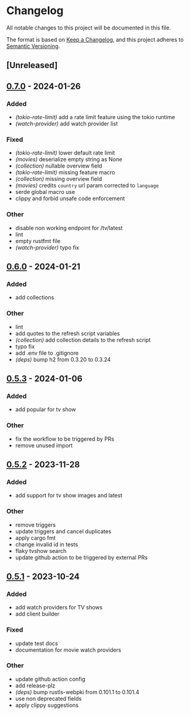 # Changelog
All notable changes to this project will be documented in this file.

The format is based on [Keep a Changelog](https://keepachangelog.com/en/1.0.0/),
and this project adheres to [Semantic Versioning](https://semver.org/spec/v2.0.0.html).

## [Unreleased]

## [0.7.0](https://github.com/jdrouet/tmdb-api/compare/v0.6.0...v0.7.0) - 2024-01-26

### Added
- *(tokio-rate-limit)* add a rate limit feature using the tokio runtime
- *(watch-provider)* add watch provider list

### Fixed
- *(tokio-rate-limit)* lower default rate limit
- *(movies)* deserialize empty string as None
- *(collection)* nullable overview field
- *(tokio-rate-limit)* missing feature macro
- *(collection)* missing overview field
- *(movies)* credits `country` url param corrected to `language`
- serde global macro use
- clippy and forbid unsafe code enforcement

### Other
- disable non working endpoint for /tv/latest
- lint
- empty rustfmt file
- *(watch-provider)* typo fix

## [0.6.0](https://github.com/jdrouet/tmdb-api/compare/v0.5.3...v0.6.0) - 2024-01-21

### Added
- add collections

### Other
- lint
- add quotes to the refresh script variables
- *(collection)* add collection details to the refresh script
- typo fix
- add .env file to .gitignore
- *(deps)* bump h2 from 0.3.20 to 0.3.24

## [0.5.3](https://github.com/jdrouet/tmdb-api/compare/v0.5.2...v0.5.3) - 2024-01-06

### Added
- add popular for tv show

### Other
- fix the workflow to be triggered by PRs
- remove unused import

## [0.5.2](https://github.com/jdrouet/tmdb-api/compare/v0.5.1...v0.5.2) - 2023-11-28

### Added
- add support for tv show images and latest

### Other
- remove triggers
- update triggers and cancel duplicates
- apply cargo fmt
- change invalid id in tests
- flaky tvshow search
- update github action to be triggered by external PRs

## [0.5.1](https://github.com/jdrouet/tmdb-api/compare/v0.5.0...v0.5.1) - 2023-10-24

### Added
- add watch providers for TV shows
- add client builder

### Fixed
- update test docs
- documentation for movie watch providers

### Other
- update github action config
- add release-plz
- *(deps)* bump rustls-webpki from 0.101.1 to 0.101.4
- use non deprecated fields
- apply clippy suggestions
